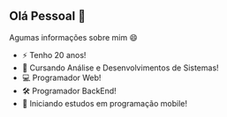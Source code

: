 ## Olá Pessoal  👋

Agumas informações sobre mim 😄

-  ⚡ Tenho 20 anos!
-  📖 Cursando Análise e Desenvolvimentos de Sistemas!
-  💻 Programador Web!
-  󠁧🛠️ Programador BackEnd!
-  🌱 Iniciando estudos em programação mobile!

